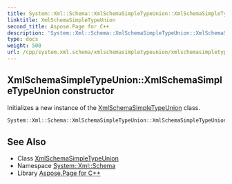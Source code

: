 ```yaml
---
title: System::Xml::Schema::XmlSchemaSimpleTypeUnion::XmlSchemaSimpleTypeUnion constructor
linktitle: XmlSchemaSimpleTypeUnion
second_title: Aspose.Page for C++
description: 'System::Xml::Schema::XmlSchemaSimpleTypeUnion::XmlSchemaSimpleTypeUnion constructor. Initializes a new instance of the XmlSchemaSimpleTypeUnion class in C++.'
type: docs
weight: 500
url: /cpp/system.xml.schema/xmlschemasimpletypeunion/xmlschemasimpletypeunion/
---
```

## XmlSchemaSimpleTypeUnion::XmlSchemaSimpleTypeUnion constructor


Initializes a new instance of the [XmlSchemaSimpleTypeUnion](../) class.

```cpp
System::Xml::Schema::XmlSchemaSimpleTypeUnion::XmlSchemaSimpleTypeUnion()
```

## See Also

* Class [XmlSchemaSimpleTypeUnion](../)
* Namespace [System::Xml::Schema](../../)
* Library [Aspose.Page for C++](../../../)
